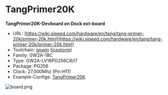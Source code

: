 # TangPrimer20K
**TangPrimer20K-Devboard on Dock ext-board**

* URL: [https://wiki.sipeed.com/hardware/en/tang/tang-primer-20k/primer-20k.html](https://wiki.sipeed.com/hardware/en/tang/tang-primer-20k/primer-20k.html)
* Toolchain: [gowin](../../generator/toolchains/gowin/README.md) ([icestorm](../../generator/toolchains/icestorm/README.md))
* Family: GW2A-18C
* Type: GW2A-LV18PG256C8/I7
* Package: PG256
* Clock: 27.000Mhz (Pin:H11)
* Example-Configs: [TangPrimer20K](../../configs/TangPrimer20K)

![board.png](board.png)

